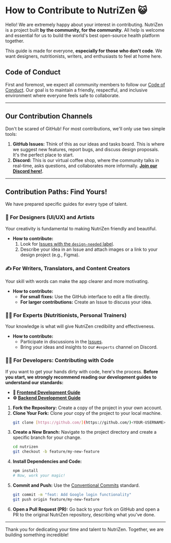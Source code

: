# How to Contribute to NutriZen 😺

Hello! We are extremely happy about your interest in contributing. NutriZen is a project built **by the community, for the community**. All help is welcome and essential for us to build the world's best open-source health platform together.

This guide is made for everyone, **especially for those who don't code**. We want designers, nutritionists, writers, and enthusiasts to feel at home here.

## Code of Conduct
First and foremost, we expect all community members to follow our [Code of Conduct](CODE_OF_CONDUCT.md). Our goal is to maintain a friendly, respectful, and inclusive environment where everyone feels safe to collaborate.

---

## Our Contribution Channels
Don't be scared of GitHub! For most contributions, we'll only use two simple tools:

1.  **GitHub Issues:** Think of this as our ideas and tasks board. This is where we suggest new features, report bugs, and discuss design proposals. It's the perfect place to start.
2.  **Discord:** This is our virtual coffee shop, where the community talks in real-time, asks questions, and collaborates more informally. **[Join our Discord here!](https://discord.gg/VpmkEKMa7D)**.

---

## Contribution Paths: Find Yours!

We have prepared specific guides for every type of talent.

### 🎨 For Designers (UI/UX) and Artists
Your creativity is fundamental to making NutriZen friendly and beautiful.
* **How to contribute:**
    1.  Look for [Issues with the `design-needed` label](https://github.com/Coffee-System/nutrizen/labels/design-needed).
    2.  Describe your idea in an Issue and attach images or a link to your design project (e.g., Figma).

### ✍️ For Writers, Translators, and Content Creators
Your skill with words can make the app clearer and more motivating.
* **How to contribute:**
    * **For small fixes:** Use the GitHub interface to edit a file directly.
    * **For larger contributions:** Create an Issue to discuss your idea.

### 👩‍⚕️ For Experts (Nutritionists, Personal Trainers)
Your knowledge is what will give NutriZen credibility and effectiveness.
* **How to contribute:**
    * Participate in discussions in the [Issues](https://github.com/Coffee-System/nutrizen/issues).
    * Bring your ideas and insights to our `#experts` channel on Discord.

### 🧑‍💻 For Developers: Contributing with Code
If you want to get your hands dirty with code, here's the process. **Before you start, we strongly recommend reading our development guides to understand our standards:**

* **📖 [Frontend Development Guide](/docs/FRONTEND_GUIDE.md)**
* **⚙️ [Backend Development Guide](/docs/BACKEND_GUIDE.md)**

1.  **Fork the Repository:** Create a copy of the project in your own account.
2.  **Clone Your Fork:** Clone *your* copy of the project to your local machine.
    ```bash
    git clone [https://github.com/](https://github.com/)<YOUR-USERNAME>/nutrizen.git
    ```
3.  **Create a New Branch:** Navigate to the project directory and create a specific branch for your change.
    ```bash
    cd nutrizen
    git checkout -b feature/my-new-feature
    ```
4.  **Install Dependencies and Code:**
    ```bash
    npm install 
    # Now, work your magic!
    ```
5.  **Commit and Push:** Use the [Conventional Commits](https://www.conventionalcommits.org/en/v1.0.0/) standard.
    ```bash
    git commit -m "feat: Add Google login functionality"
    git push origin feature/my-new-feature
    ```
6.  **Open a Pull Request (PR):** Go back to your fork on GitHub and open a PR to the original NutriZen repository, describing what you've done.

---

Thank you for dedicating your time and talent to NutriZen. Together, we are building something incredible!
